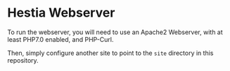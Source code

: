 # Hestia Webserver
To run the webserver, you will need to use an Apache2 Webserver, with at least PHP7.0 enabled, and PHP-Curl.

Then, simply configure another site to point to the `site` directory in this repository.